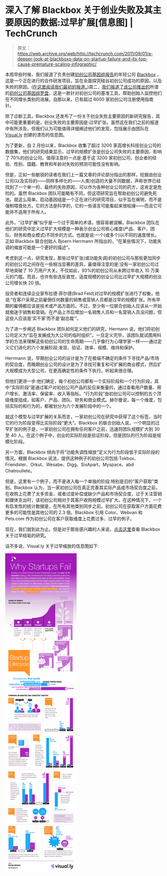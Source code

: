 # 深入了解 Blackbox 关于创业失败及其主要原因的数据:过早扩展[信息图] | TechCrunch

> 原文：<https://web.archive.org/web/http://techcrunch.com/2011/09/01/a-deeper-look-at-blackboxs-data-on-startup-failure-and-its-top-cause-premature-scaling-infographic/>

本周早些时候，我们报道了负责创建[初创公司基因组报告](https://web.archive.org/web/20230327061609/http://blog.startupcompass.co/)的年轻公司 [Blackbox](https://web.archive.org/web/20230327061609/http://blackbox.vc/) ，这是一个正在进行的合作研发项目，旨在全面探究硅谷初创公司成功的原因，以及失败的原因。([在这里阅读我们最初的报道。](https://web.archive.org/web/20230327061609/https://techcrunch.com/2011/05/28/what-makes-a-startup-successful-blackbox-report-aims-to-map-the-startup-genome/))周二，[我们报道了该公司推出的](https://web.archive.org/web/20230327061609/https://techcrunch.com/2011/08/29/what-kills-startups-blackbox-releases-reportapp-to-help-founders-avoid-the-deadpool/)所谓的[初创公司基因组罗盘](https://web.archive.org/web/20230327061609/https://www.startupcompass.co/)，这是一款针对初创公司的基准工具，帮助创始人监控他们在不同增长类别的进展。自那以来，已有超过 6000 家初创公司注册使用指南针。

除了诊断工具，Blackbox 还发布了一份关于创业失败主要原因的新研究报告，其中可能更重要的是，创业失败的主要原因是:过早扩张。虽然这在我们之前的报道中有所涉及，但我们认为可能值得详细阐述他们的发现，包括展示由团队在 [Visual.ly](https://web.archive.org/web/20230327061609/http://twitter.com/#%21/Visually) 创建的漂亮的信息图。

为了更新，自 2 月份以来，Blackbox 收集了超过 3200 家高增长科技创业公司的数据集，他们的研究结果显示，过早的规模扩张是创业公司失败的主要原因，影响了 70%的创业公司。值得注意的一点是:基于这 3200 家初创公司，创业者的经验、性别、国籍、教育和年龄对失败的预测可能性没有影响。

但是，正如一些敏锐的读者在我们上一篇文章的评论部分指出的那样，挖掘由创业公司(以及实际的——同样多样化的——人类)创造的大量不同数据，声称世界已经找到了一个单一的、最终的失败原因，可以作为各种创业公司的药方，这肯定是危险的。虽然 Blackbox 团队可能略有不同，但这项研究旨在帮助初创公司避免死池。就这么简单。启动基因组是一个正在进行的研究项目，似乎旨在阐明，而不是强制喂食处方。它的方法是科学的，它的一些语言可能看起来很枯燥——而且它可能并不适用于所有人。

此外，“过早扩展”似乎是一个过于简单的术语，很容易被误解。Blackbox 团队在他们的研究中定义过早扩大规模是一种表示创业公司核心维度(产品、客户、团队、财务和商业模式)不同步的方式。也就是说:一个(或多个)以不同的速度增长。正如 Blackbox 联合创始人 Bjoern Herrmann 所指出的，“在某些情况下，功能失调的缩放可能是一个更好的描述”。

考虑到这一点，研究发现，那些过早扩张(或功能失调)的初创公司与那些更加同步的初创公司之间存在一些相当显著的差异。最值得注意的是:没有一家初创公司过早地突破了 10 万用户大关。不仅如此，93%的初创公司从未跨过年收入 10 万美元的门槛。而且，也许有些违反直觉，适度规模的创业公司比过早扩大规模的创业公司增长快 20 倍。

投资者和连续企业家布拉德·菲尔德(Brad Feld)对过早的规模扩张进行了权衡，他说:“在客户采用之前雇佣任何数量的销售或营销人员都是过早的规模扩张。所有早期的雇佣都应该是技术或产品方面的。不过，至少有一位联合创始人应该从一开始就痴迷于销售和营销。在产品上市后增加一名销售人员和一名营销人员没问题，但这些人应该是‘实干家’而不是‘副总裁’”。

为了进一步阐述 Blackbox 团队如何定义他们的研究，Hermann 说，他们将初创公司定义为“旨在发展成为大公司的临时组织”。一旦定义完毕，该团队就试图用科学的方法来理解这些初创公司的生命周期——几乎像行为心理学家一样——通过定义它们进化的六个发展阶段:发现、验证、效率、规模、维持和保护。

Herrmann 说，早期创业公司的设计是为了在极端不确定的条件下寻找产品/市场的契合度，而晚期创业公司的设计是为了寻找可重复和可扩展的商业模式，然后扩大规模成为大型公司，在更高确定性的条件下执行。听起来很合理。

但他们更进一步:他们确定，每个初创公司都有一个实际阶段和一个行为阶段，其中“实际阶段”是通过客户对初创公司产品的反应来衡量的，通过查看用户数量、用户增长、激活率、保留率、收入等指标。“行为阶段”由初创公司可以控制的五个顶级维度组成，如客户、产品、团队、财务和商业模式。赫尔曼说，每一个维度，包括实际的和行为的，都被划分为六个发展阶段中的一个。

就这个模型与过早扩展的关系而言，一家初创公司在研究中获得了这个标签，当时它的行为阶段变得比实际阶段“更大”。Blackbox 的联合创始人说，一个明显的过早扩张的例子是，一家初创公司在拥有任何客户之前，迅速将团队规模扩大到 30 至 40 人。在这个例子中，创业的实际阶段是验证阶段，但是团队的行为阶段是规模化阶段。

另一方面，Blackbox 倾向于将“功能失调性缩放”定义为行为阶段低于实际阶段的情况。根据 Blackbox 说法，提供这种例子的初创公司包括:Tokbox、Friendster、Orkut、Wesabe、Digg、SixApart、Myspace、abd Chatroullete。

但是，这里有一个例子，而不是进入每一个单独的阶段:特别是旧的“客户获取”类别。Blackbox 认为，当一家初创公司在真正完善其实际产品或市场契合度之前，在收购上花费了太多资金，或者过度补偿或缺少产品和市场契合度，过于关注营销和媒体支出时，该初创公司相对于其客户收购规模过早扩大。在这种情况下，一个有启发性的统计数据是，在所有其他类别同步之前，初创公司在获取客户方面花费更多的可能性是其他公司的 2.3 倍。Blackbox 引用 Color、Webvan 和 Pets.com 作为初创公司在客户获取维度上花费过多、过早的例子。

现在，我们就到此为止。但是对于那些感兴趣的人来说，[点击这里](https://web.archive.org/web/20230327061609/http://startupgenome.cc/pages/startup-genome-report-extra-on-premature-scal)查看 Blackbox 关于过早结垢的研究。

话不多说，Visual.ly 关于过早缩放的信息图如下:

![](img/09875ba517a3ef0660dcbd578dafc1d5.png)